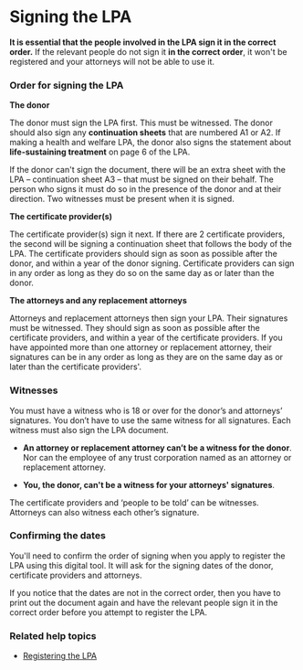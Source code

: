 # Signing the LPA

**It is essential that the people involved in the LPA sign it in the correct order.** If the relevant people do not sign it **in the correct order**, it won't be registered and your attorneys will not be able to use it.

### Order for signing the LPA

**The donor**

The donor must sign the LPA first. This must be witnessed.  The donor should also sign any **continuation sheets** that are numbered A1 or A2. If making a health and welfare LPA, the donor also signs the statement about **life-sustaining treatment** on page 6 of the LPA.

If the donor can't sign the document, there will be an extra sheet with the LPA – continuation sheet A3 – that must be signed on their behalf. The person who signs it must do so in the presence of the donor and at their direction. Two witnesses must be present when it is signed.


**The certificate provider(s)**

The certificate provider(s) sign it next.  If there are 2 certificate providers, the second will be signing a continuation sheet that follows the body of the LPA. The certificate providers should sign as soon as possible after the donor, and within a year of the donor signing. Certificate providers can sign in any order as long as they do so on the same day as or later than the donor.

**The attorneys and any replacement attorneys**

Attorneys and replacement attorneys then sign your LPA. Their signatures must be witnessed.  They should sign as soon as possible after the certificate providers, and within a year of the certificate providers. If you have appointed more than one attorney or replacement attorney, their signatures can be in any order as long as they are on the same day as or later than the certificate providers'.


### Witnesses

You must have a witness who is 18 or over for the donor’s and attorneys’ signatures. You don’t have to use the same witness for all signatures. Each witness must also sign the LPA document.

* **An attorney or replacement attorney can’t be a witness for the donor**. Nor can the employee of any trust corporation named as an attorney or replacement attorney.

* **You, the donor, can't be a witness for your attorneys' signatures**.

The certificate providers and ‘people to be told’ can be witnesses. Attorneys can also witness each other’s signature.


### Confirming the dates
You'll need to confirm the order of signing when you apply to register the LPA using this digital tool. It will ask for the signing dates of the donor, certificate providers and attorneys.

If you notice that the dates are not in the correct order, then you have to print out the document again and have the relevant people sign it in the correct order before you attempt to register the LPA.

### Related help topics
* [Registering the LPA](/help/#topic-registering-the-lpa)
